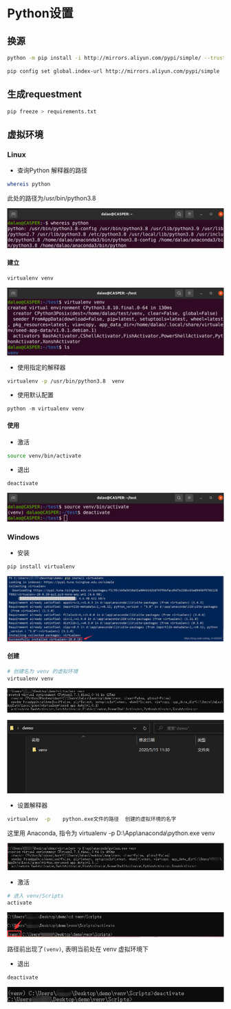 <!--
 * @Brief        : 
 * @Author       : dmjcb
 * @Date         : 2021-08-19 23:44:15
 * @LastEditors  : dmjcb@outlook.com
 * @LastEditTime : 2024-10-13 13:07:05
-->

# Python设置

## 换源

```sh
python -m pip install -i http://mirrors.aliyun.com/pypi/simple/ --trusted-host mirrors.aliyun.com --upgrade pip
```

```sh
pip config set global.index-url http://mirrors.aliyun.com/pypi/simple
```

## 生成requestment

```sh
pip freeze > requirements.txt
```

## 虚拟环境

### Linux

- 查询Python 解释器的路径

```sh
whereis python
```

此处的路径为/usr/bin/python3.8

![](https://raw.githubusercontent.com/dmjcb/SelfImgur/main/20220103212007.png)

#### 建立

```sh
virtualenv venv
```

![](https://raw.githubusercontent.com/dmjcb/SelfImgur/main/20220103212309.png)

- 使用指定的解释器

```sh
virtualenv -p /usr/bin/python3.8  venv
```

- 使用默认配置

```py
python -m virtualenv venv
```

#### 使用

- 激活

```sh
source venv/bin/activate
```

- 退出

```sh
deactivate
```

![](https://raw.githubusercontent.com/dmjcb/SelfImgur/main/20220103212455.png)

### Windows

- 安装

```py
pip install virtualenv
```

![](https://raw.githubusercontent.com/dmjcb/SelfImgur/main/20200312224255893.png)

#### 创建

```sh
# 创建名为 venv 的虚拟环境
virtualenv venv
```

![](https://raw.githubusercontent.com/dmjcb/SelfImgur/main/20200515113058.png)

![](https://raw.githubusercontent.com/dmjcb/SelfImgur/main/20200515113137.png)

- 设置解释器

```sh
virtualenv  -p    python.exe文件的路径  创建的虚拟环境的名字
```

这里用 Anaconda, 指令为 virtualenv -p D:\App\anaconda\python.exe venv

![](https://raw.githubusercontent.com/dmjcb/SelfImgur/main/20200515113404.png)

- 激活

```sh
# 进入 venv/Scripts
activate
```

![](https://raw.githubusercontent.com/dmjcb/SelfImgur/main/20200515113603.png)

路径前出现了`(venv)`, 表明当前处在 venv 虚拟环境下

- 退出

```sh
deactivate
```

![](https://raw.githubusercontent.com/dmjcb/SelfImgur/main/20200515113732.png)